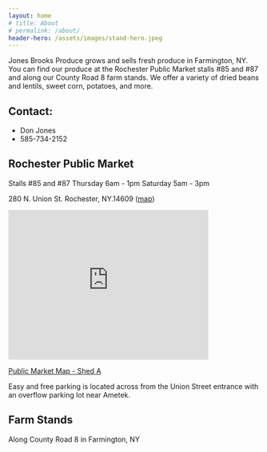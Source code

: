 ```yaml
---
layout: home
# title: About
# permalink: /about/
header-hero: /assets/images/stand-hero.jpeg
---
```


Jones Brooks Produce grows and sells fresh produce in Farmington, NY. You can find our produce at the Rochester Public Market stalls #85 and #87 and along our County Road 8 farm stands. We offer a variety of dried beans and lentils, sweet corn, potatoes, and more.

## Contact: 

* Don Jones
* 585-734-2152

## Rochester Public Market
Stalls #85 and #87
Thursday 6am - 1pm
Saturday 5am - 3pm

280 N. Union St.
Rochester, NY.14609 ([map](https://goo.gl/maps/Pve2LGCskuhn6utL6)) 

<iframe src="https://www.google.com/maps/embed?pb=!1m18!1m12!1m3!1d858.7105333483892!2d-77.589817616354!3d43.16507116408407!2m3!1f0!2f0!3f0!3m2!1i1024!2i768!4f13.1!3m3!1m2!1s0x0%3A0x76a86a935b147f4e!2sCity%20of%20Rochester%20Public%20Market!5e0!3m2!1sen!2sus!4v1615177314982!5m2!1sen!2sus" width="400" height="300" style="border:0;" allowfullscreen="" loading="lazy"></iframe>

[Public Market Map - Shed A](https://www.cityofrochester.gov/WorkArea/DownloadAsset.aspx?id=21474836969)

Easy and free parking is located across from the Union Street entrance with an overflow parking lot near Ametek.

## Farm Stands
Along County Road 8 in Farmington, NY